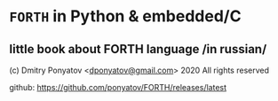 #  `FORTH` in Python & embedded/C
## little book about FORTH language /in russian/

(c) Dmitry Ponyatov <<dponyatov@gmail.com>> 2020 All rights reserved

github: https://github.com/ponyatov/FORTH/releases/latest
